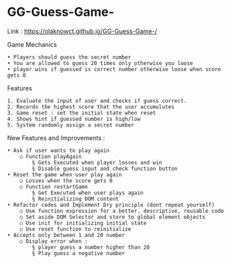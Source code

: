 # GG-Guess-Game-

Link : https://olaknowct.github.io/GG-Guess-Game-/

Game Mechanics

	• Players should guess the secret number
	• You are allowed to guess 20 times only otherwise you loose
	• player wins if guessed is correct number otherwise loose when score gets 0


Features

	1. Evaluate the input of user and checks if guess correct.
	2. Records the highest score that the user accumulutes
	3. Game reset : set the initial state when reset
	4. Shows hint if guessed number is high/low
	5. System randomly assign a secret number


New Features and Improvements : 

	• Ask if user wants to play again 
		○ Function playAgain 
			§ Gets Executed when player losses and win
			§ Disable guess input and check function button
	• Reset the game when user play again
		○ Losses when the score gets 0
		○ Function restartGame
			§ Get Executed when user plays again
			§ Reinitializing DOM content
	• Refactor codes and Implement Dry principle (dont repeat yourself)
		○ Use function expression for a better, descriptive, reusable code
		○ Set aside DOM Selector and store to global element objects
		○ Use init for initializing initial state
		○ Use reset function to reinitialize
	• Accepts only between 1 and 20 number
		○ Display error when : 
			§ player guess a number higher than 20
			§ Play guess a negative number
